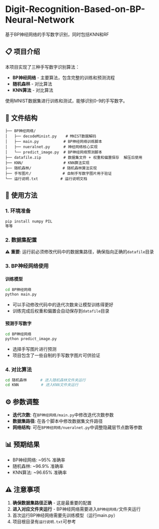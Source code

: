 # Digit-Recognition-Based-on-BP-Neural-Network
基于BP神经网络的手写数字识别，同时包括KNN和RF

## 📋 项目介绍

本项目实现了三种手写数字识别算法：
- **BP神经网络** - 主要算法，包含完整的训练和预测流程
- **随机森林** - 对比算法
- **KNN算法** - 对比算法

使用MNIST数据集进行训练和测试，能够识别0-9的手写数字。

## 📁 文件结构

```
├── BP神经网络/
│   ├── decodeMinist.py    # MNIST数据解码
│   ├── main.py           # BP神经网络训练脚本
│   ├── nueralnet.py      # 神经网络核心实现
│   └── predict_image.py  # BP神经网络预测脚本
├── datafile.zip          # 数据集文件 + 权重和偏置保存  解压后使用
├── KNN/                  # KNN算法实现
├── 随机森林/              # 随机森林算法实现
├── 手写图片/              # 自制手写数字图片用于验证
└── 运行说明.txt          # 运行说明文档
```

## 🚀 使用方法

### 1. 环境准备
```bash
pip install numpy PIL
等等
```

### 2. 数据集配置
⚠️ **重要**: 运行前必须修改代码中的数据集路径，确保指向正确的`datafile`目录

### 3. BP神经网络使用

#### 训练模型
```bash
cd BP神经网络
python main.py
```
- 可以手动修改代码中的迭代次数来让模型训练得更好
- 训练完成后权重和偏置会自动保存到`datafile`目录

#### 预测手写数字
```bash
cd BP神经网络
python predict_image.py
```
- 选择手写图片进行预测
- 项目包含了一些自制的手写数字图片可供验证

### 4. 对比算法
```bash
cd 随机森林      # 进入随机森林文件夹运行
cd KNN          # 进入KNN文件夹运行
```

## ⚙️ 参数调整

- **迭代次数**: 在`BP神经网络/main.py`中修改迭代次数参数
- **数据集路径**: 在各个脚本中修改数据集文件路径
- **网络结构**: 可在`BP神经网络/nueralnet.py`中调整隐藏层节点数等参数

## 📊 预期结果

- BP神经网络: ~95% 准确率
- 随机森林: ~96.9% 准确率  
- KNN算法: ~96.65% 准确率

## ⚠️ 注意事项

1. **确保数据集路径正确** - 这是最重要的配置
2. **进入对应文件夹运行** - BP神经网络需要进入`BP神经网络/`文件夹运行
3. 首次运行BP神经网络需要先训练模型（运行main.py）
4. 项目根目录有`运行说明.txt`可参考
